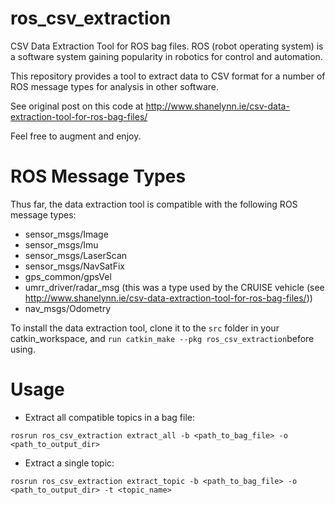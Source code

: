 # ros_csv_extraction
CSV Data Extraction Tool for ROS bag files.
ROS (robot operating system) is a software system gaining popularity in robotics for control and automation.

This repository provides a tool to extract data to CSV format for a number of ROS message types for analysis in other software.

See original post on this code at http://www.shanelynn.ie/csv-data-extraction-tool-for-ros-bag-files/

Feel free to augment and enjoy.

# ROS Message Types
Thus far, the data extraction tool is compatible with the following ROS message types:

* sensor_msgs/Image
* sensor_msgs/Imu
* sensor_msgs/LaserScan
* sensor_msgs/NavSatFix
* gps_common/gpsVel
* umrr_driver/radar_msg (this was a type used by the CRUISE vehicle (see http://www.shanelynn.ie/csv-data-extraction-tool-for-ros-bag-files/))
* nav_msgs/Odometry

To install the data extraction tool, clone it to the `src` folder in your catkin_workspace, and `run catkin_make --pkg ros_csv_extraction`before using.

# Usage
 * Extract all compatible topics in a bag file:

`rosrun ros_csv_extraction extract_all -b <path_to_bag_file> -o <path_to_output_dir>`

 * Extract a single topic:

`rosrun ros_csv_extraction extract_topic -b <path_to_bag_file> -o <path_to_output_dir> -t <topic_name>`